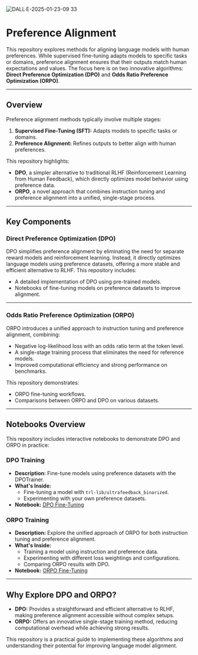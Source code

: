 
![DALL·E-2025-01-23-09 33](https://github.com/user-attachments/assets/41335c7c-1862-40ff-a5dc-4eef8acbbb3b)
# Preference Alignment

This repository explores methods for aligning language models with human preferences. While supervised fine-tuning adapts models to specific tasks or domains, preference alignment ensures that their outputs match human expectations and values. The focus here is on two innovative algorithms: **Direct Preference Optimization (DPO)** and **Odds Ratio Preference Optimization (ORPO)**.

---

## Overview

Preference alignment methods typically involve multiple stages:
1. **Supervised Fine-Tuning (SFT):** Adapts models to specific tasks or domains.
2. **Preference Alignment:** Refines outputs to better align with human preferences.

This repository highlights:
- **DPO**, a simpler alternative to traditional RLHF (Reinforcement Learning from Human Feedback), which directly optimizes model behavior using preference data.
- **ORPO**, a novel approach that combines instruction tuning and preference alignment into a unified, single-stage process.

---

## Key Components

### Direct Preference Optimization (DPO)
DPO simplifies preference alignment by eliminating the need for separate reward models and reinforcement learning. Instead, it directly optimizes language models using preference datasets, offering a more stable and efficient alternative to RLHF. This repository includes:
- A detailed implementation of DPO using pre-trained models.
- Notebooks of fine-tuning models on preference datasets to improve alignment.

---

### Odds Ratio Preference Optimization (ORPO)
ORPO introduces a unified approach to instruction tuning and preference alignment, combining:
- Negative log-likelihood loss with an odds ratio term at the token level.
- A single-stage training process that eliminates the need for reference models.
- Improved computational efficiency and strong performance on benchmarks.

This repository demonstrates:
- ORPO fine-tuning workflows.
- Comparisons between ORPO and DPO on various datasets.

---

## Notebooks Overview

This repository includes interactive notebooks to demonstrate DPO and ORPO in practice:

### DPO Training
- **Description:** Fine-tune models using preference datasets with the DPOTrainer.
- **What's Inside:**
  - Fine-tuning a model with `trl-lib/ultrafeedback_binarized`.
  - Experimenting with your own preference datasets.
- **Notebook:** [DPO Fine-Tuning](./notebooks/dpo_finetuning.ipynb)

### ORPO Training
- **Description:** Explore the unified approach of ORPO for both instruction tuning and preference alignment.
- **What's Inside:**
  - Training a model using instruction and preference data.
  - Experimenting with different loss weightings and configurations.
  - Comparing ORPO results with DPO.
- **Notebook:** [ORPO Fine-Tuning](./notebooks/orpo_finetuning.ipynb)

---

## Why Explore DPO and ORPO?

- **DPO:** Provides a straightforward and efficient alternative to RLHF, making preference alignment accessible without complex setups.
- **ORPO:** Offers an innovative single-stage training method, reducing computational overhead while achieving strong results.

This repository is a practical guide to implementing these algorithms and understanding their potential for improving language model alignment.

